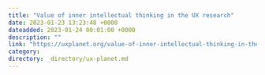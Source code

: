```yaml
---
title: "Value of inner intellectual thinking in the UX research"
date: 2023-01-23 13:23:48 +0000
dateadded: 2023-01-24 00:01:00 +0000
description: ""
link: "https://uxplanet.org/value-of-inner-intellectual-thinking-in-the-ux-research-7ff2b30e3e7d?source=rss----819cc2aaeee0---4"
category:
directory: _directory/ux-planet.md
---
```

